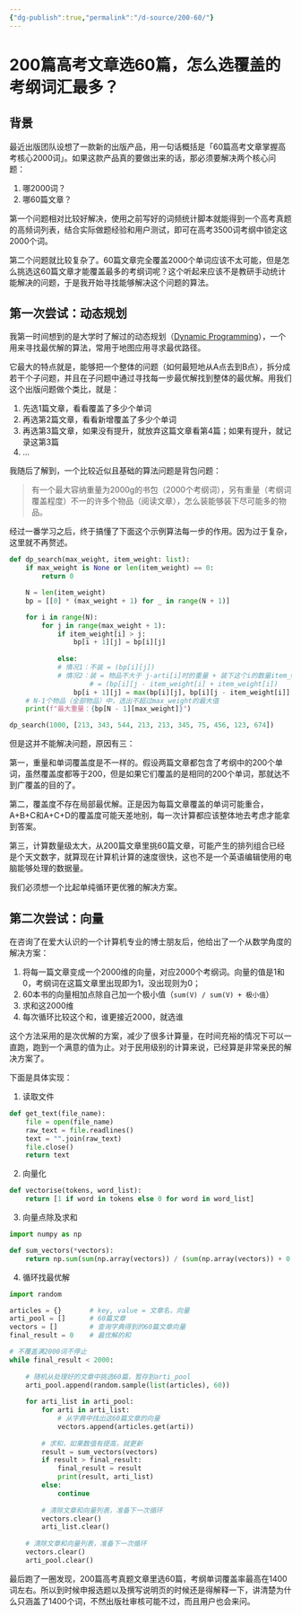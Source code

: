 ```yaml
---
{"dg-publish":true,"permalink":"/d-source/200-60/"}
---
```


# 200篇高考文章选60篇，怎么选覆盖的考纲词汇最多？
## 背景
最近出版团队设想了一款新的出版产品，用一句话概括是「60篇高考文章掌握高考核心2000词」。如果这款产品真的要做出来的话，那必须要解决两个核心问题：
1. 哪2000词？
2. 哪60篇文章？

第一个问题相对比较好解决，使用之前写好的词频统计脚本就能得到一个高考真题的高频词列表，结合实际做题经验和用户测试，即可在高考3500词考纲中锁定这2000个词。

第二个问题就比较复杂了。60篇文章完全覆盖2000个单词应该不太可能，但是怎么挑选这60篇文章才能覆盖最多的考纲词呢？这个听起来应该不是教研手动统计能解决的问题，于是我开始寻找能够解决这个问题的算法。

## 第一次尝试：动态规划
我第一时间想到的是大学时了解过的动态规划（[Dynamic Programming](http://en.wikipedia.org/wiki/Dynamic_programming)），一个用来寻找最优解的算法，常用于地图应用寻求最优路径。

它最大的特点就是，能够把一个整体的问题（如何最短地从A点去到B点），拆分成若干个子问题，并且在子问题中通过寻找每一步最优解找到整体的最优解。用我们这个出版问题做个类比，就是：
1. 先选1篇文章，看看覆盖了多少个单词
2. 再选第2篇文章，看看新增覆盖了多少个单词
3. 再选第3篇文章，如果没有提升，就放弃这篇文章看第4篇；如果有提升，就记录这第3篇
4. ...

我随后了解到，一个比较近似且基础的算法问题是背包问题：
> 有一个最大容纳重量为2000g的书包（2000个考纲词），另有重量（考纲词覆盖程度）不一的许多个物品（阅读文章），怎么装能够装下尽可能多的物品。

经过一番学习之后，终于搞懂了下面这个示例算法每一步的作用。因为过于复杂，这里就不再赘述。

```Python
def dp_search(max_weight, item_weight: list):
	if max_weight is None or len(item_weight) == 0:
		return 0

	N = len(item_weight)
	bp = [[0] * (max_weight + 1) for _ in range(N + 1)]

  	for i in range(N):
		for j in range(max_weight + 1):
			if item_weight[i] > j:
				bp[i + 1][j] = bp[i][j]
			
			else:
			# 情况1：不装 = (bp[i][j])
			# 情况2：装 = 物品不大于 j-arti[i]时的重量 + 装下这个i的数量item_weight[i]
					# = (bp[i][j - item_weight[i] + item_weight[i])
				bp[i + 1][j] = max(bp[i][j], bp[i][j - item_weight[i]] + item_weight[i])
	# N-1个物品（全部物品）中，选出不超过max_weight的最大值
	print(f"最大重量：{bp[N - 1][max_weight]}")

dp_search(1000, [213, 343, 544, 213, 213, 345, 75, 456, 123, 674])

```

但是这并不能解决问题，原因有三：

第一，重量和单词覆盖度是不一样的。假设两篇文章都包含了考纲中的200个单词，虽然覆盖度都等于200，但是如果它们覆盖的是相同的200个单词，那就达不到广覆盖的目的了。

第二，覆盖度不存在局部最优解。正是因为每篇文章覆盖的单词可能重合，A+B+C和A+C+D的覆盖度可能天差地别，每一次计算都应该整体地去考虑才能拿到答案。

第三，计算数量级太大，从200篇文章里挑60篇文章，可能产生的排列组合已经是个天文数字，就算现在计算机计算的速度很快，这也不是一个英语编辑使用的电脑能够处理的数据量。

我们必须想一个比起单纯循环更优雅的解决方案。


## 第二次尝试：向量

在咨询了在爱大认识的一个计算机专业的博士朋友后，他给出了一个从数学角度的解决方案：
1. 将每一篇文章变成一个2000维的向量，对应2000个考纲词。向量的值是1和0，考纲词在这篇文章里出现即为1，没出现则为0；
2. 60本书的向量相加点除自己加一个极小值（`sum(V) / sum(V) + 极小值`）
3. 求和这2000维
4. 每次循环比较这个和，谁更接近2000，就选谁

这个方法采用的是次优解的方案，减少了很多计算量，在时间充裕的情况下可以一直跑，跑到一个满意的值为止。对于民用级别的计算来说，已经算是非常亲民的解决方案了。

下面是具体实现：
1. 读取文件
```Python
def get_text(file_name):  
    file = open(file_name)  
    raw_text = file.readlines()  
    text = "".join(raw_text)  
    file.close()  
    return text
```
2. 向量化
```Python
def vectorise(tokens, word_list):  
    return [1 if word in tokens else 0 for word in word_list]
```
3. 向量点除及求和
```Python
import numpy as np

def sum_vectors(*vectors):  
    return np.sum(sum(np.array(vectors)) / (sum(np.array(vectors)) + 0.1*(10**-8)))
```
4. 循环找最优解
```Python
import random

articles = {}		# key, value = 文章名，向量
arti_pool = []  	# 60篇文章
vectors = []  		# 查询字典得到的60篇文章向量
final_result = 0  	# 最优解的和

# 不覆盖满2000词不停止 
while final_result < 2000:  
	
	# 随机从处理好的文章中挑选60篇，暂存到arti_pool
    arti_pool.append(random.sample(list(articles), 60))  
	
    for arti_list in arti_pool:  
        for arti in arti_list:  
			# 从字典中找出这60篇文章的向量
            vectors.append(articles.get(arti)) 
		
		# 求和，如果数值有提高，就更新
        result = sum_vectors(vectors)  
        if result > final_result:  
            final_result = result  
            print(result, arti_list)  
        else:  
            continue
		
		# 清除文章和向量列表，准备下一次循环
        vectors.clear()  
        arti_list.clear()  
		
    # 清除文章和向量列表，准备下一次循环
	vectors.clear()  
    arti_pool.clear()
```

最后跑了一圈发现，200篇高考真题文章里选60篇，考纲单词覆盖率最高在1400词左右。所以到时候申报选题以及撰写说明页的时候还是得解释一下，讲清楚为什么只涵盖了1400个词，不然出版社审核可能不过，而且用户也会来问。